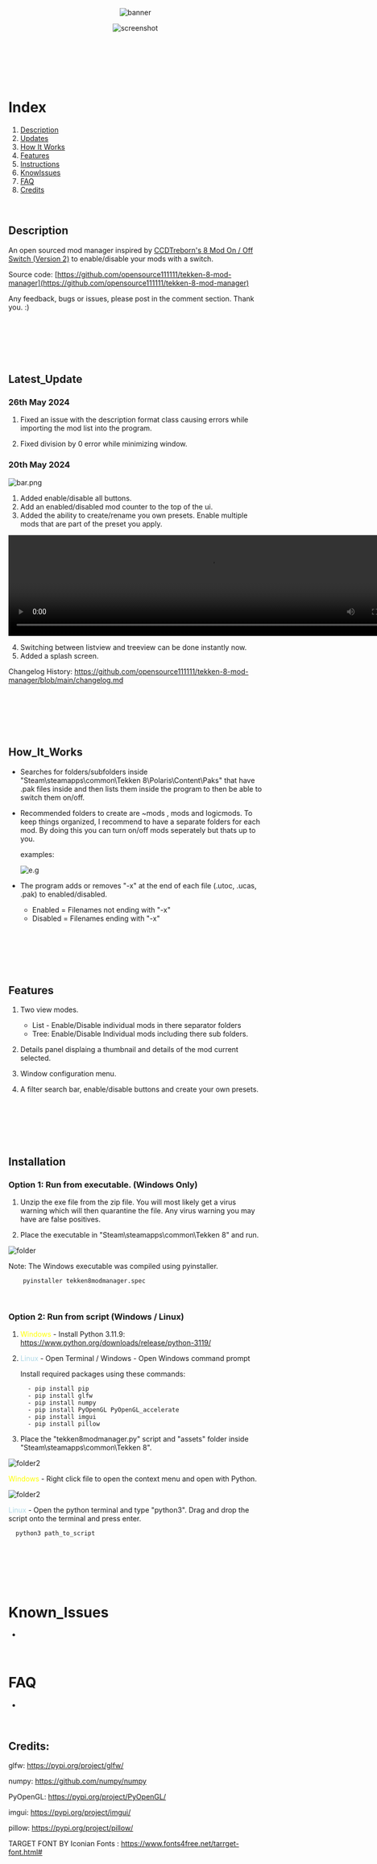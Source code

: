 <div style="text-align: center;">


![banner](assets/branding/banner_bbg.png) 


![screenshot](assets/screenshots/screenshot1.png)


</div>




<p>&nbsp;</p>
<p>&nbsp;</p>
<p>&nbsp;</p>



# Index
1. [Description](#Description)
2. [Updates](#Latest_Update)
3. [How It Works](#How_It_Works)
4. [Features](#Features)
5. [Instructions](#Installation)
6. [KnowIssues](#Know_Issues)
7. [FAQ](#FAQ)
6. [Credits](#Credits)





<p>&nbsp;</p>






## Description
An open sourced mod manager inspired by [CCDTreborn's 8 Mod On / Off Switch (Version 2)](https://tekkenmods.com/mod/3312/tekken-8-mod-on-off-switch-version-2)
to enable/disable your mods with a switch.

Source code: [https://github.com/opensource111111/tekken-8-mod-manager](https://github.com/opensource111111/tekken-8-mod-manager)


Any feedback, bugs or issues, please post in the comment section. Thank you. :)



<p>&nbsp;</p>
<p>&nbsp;</p>
<p>&nbsp;</p>




## Latest_Update


### 26th May 2024
1. Fixed an issue with the description format class causing errors while importing the mod list into the program.

2. Fixed division by 0 error while minimizing window.



### 20th May 2024

   ![bar.png](assets/screenshots/features/bar.png)

   1. Added enable/disable all buttons.
   2. Add an enabled/disabled mod counter to the top of the ui. 
   3. Added the ability to create/rename you own presets.
   Enable multiple mods that are part of the preset you apply.
   

   <video src="assets/screenshots/features/presets.mp4" width="800" height="200" controls></video>

   



   4. Switching between listview and treeview can be done instantly now. 
   5. Added a splash screen.





Changelog History: https://github.com/opensource111111/tekken-8-mod-manager/blob/main/changelog.md




<p>&nbsp;</p>
<p>&nbsp;</p>
<p>&nbsp;</p>




## How_It_Works

- Searches for folders/subfolders inside "Steam\steamapps\common\Tekken 8\Polaris\Content\Paks" that have .pak files inside and then lists them inside the program to then be able to switch them on/off. 

- Recommended folders to create are ~mods , mods and logicmods. To keep things organized, I recommend to have a separate folders for each mod. By doing this you can turn on/off mods seperately but thats up to you.

   examples: 

   ![e.g](assets/screenshots/instructions/recommended.png)



  
- The program adds or removes "-x" at the end of each file (.utoc, .ucas, .pak) to enabled/disabled.
	
   - Enabled = Filenames not ending with "-x"
   - Disabled = Filenames ending with "-x"



<p>&nbsp;</p>
<p>&nbsp;</p>
<p>&nbsp;</p>




## Features

   1. Two view modes.
      - List - Enable/Disable individual mods in there separator folders 
      - Tree: Enable/Disable Individual mods including there sub folders.

   2. Details panel displaing a thumbnail and details of the mod current selected.

   3. Window configuration menu.

   4. A filter search bar, enable/disable buttons and create your own presets.
  



<p>&nbsp;</p>
<p>&nbsp;</p>
<p>&nbsp;</p>



## Installation
   
   ### Option 1: Run from executable. (Windows Only)

   1. Unzip the exe file from the zip file. You will most likely get a virus warning which will then quarantine the file. Any virus warning you may have are false positives. 


   2. Place the executable in "Steam\steamapps\common\Tekken 8" and run.
   
   
   ![folder](assets/screenshots/instructions/place_inside_tekken8_folder.png)



   Note: The Windows executable was compiled using pyinstaller.
      
        pyinstaller tekken8modmanager.spec



<p>&nbsp;</p>


  ### Option 2: Run from script (Windows / Linux)

      
   1. <span style="color:Yellow;"> Windows </span> -  Install Python 3.11.9: https://www.python.org/downloads/release/python-3119/
   2. <span style="color:LightBlue;"> Linux </span> - Open Terminal / Windows - Open Windows command prompt
      
      Install required packages using these commands:

            - pip install pip
            - pip install glfw
            - pip install numpy
            - pip install PyOpenGL PyOpenGL_accelerate
            - pip install imgui
            - pip install pillow
         

   3. Place the "tekken8modmanager.py" script and "assets" folder inside "Steam\steamapps\common\Tekken 8".
     

   ![folder2](assets/screenshots/instructions/place_script_inside_folder.png)


   
   <span style="color:Yellow;"> Windows </span> - Right click file to open the context menu and open with 
   Python.

   ![folder2](assets/screenshots/instructions/open_with_python.png)



   <span style="color:LightBlue;"> Linux </span> - Open the python terminal and type "python3". Drag and drop 
   the script onto the terminal and press enter.

      python3 path_to_script



<p>&nbsp;</p>
<p>&nbsp;</p>
<p>&nbsp;</p>







 # Known_Issues
 - 


<p>&nbsp;</p>


 # FAQ
 - 

<p>&nbsp;</p>






## Credits:


glfw:  https://pypi.org/project/glfw/

numpy: https://github.com/numpy/numpy

PyOpenGL: https://pypi.org/project/PyOpenGL/

imgui: https://pypi.org/project/imgui/

pillow: https://pypi.org/project/pillow/

TARGET FONT BY Iconian Fonts : https://www.fonts4free.net/tarrget-font.html#

